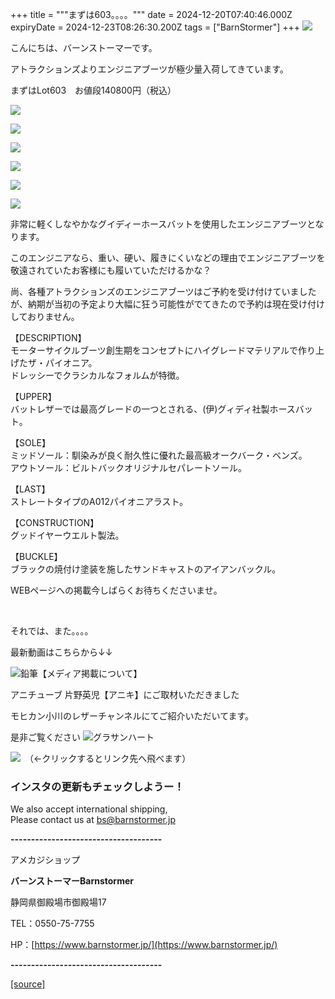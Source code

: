 +++
title = """まずは603。。。。"""
date = 2024-12-20T07:40:46.000Z
expiryDate = 2024-12-23T08:26:30.200Z
tags = ["BarnStormer"]
+++
[![](https://stat.ameba.jp/user_images/20231023/16/barnstormer-go/b2/03/p/o0420015015354743273.png)](https://ameblo.jp/barnstormer-go/entry-12825670498.html)

こんにちは、バーンストーマーです。

アトラクションズよりエンジニアブーツが極少量入荷してきています。

まずはLot603　お値段140800円（税込）

[![](https://stat.ameba.jp/user_images/20241220/15/barnstormer-go/37/9c/j/o0466070015523598749.jpg)](https://stat.ameba.jp/user_images/20241220/15/barnstormer-go/37/9c/j/o0466070015523598749.jpg)

[![](https://stat.ameba.jp/user_images/20241220/15/barnstormer-go/91/82/j/o0466070015523598748.jpg)](https://stat.ameba.jp/user_images/20241220/15/barnstormer-go/91/82/j/o0466070015523598748.jpg)

[![](https://stat.ameba.jp/user_images/20241220/15/barnstormer-go/e0/65/j/o0466070015523598752.jpg)](https://stat.ameba.jp/user_images/20241220/15/barnstormer-go/e0/65/j/o0466070015523598752.jpg)

[![](https://stat.ameba.jp/user_images/20241220/15/barnstormer-go/59/2a/j/o0466070015523598751.jpg)](https://stat.ameba.jp/user_images/20241220/15/barnstormer-go/59/2a/j/o0466070015523598751.jpg)

[![](https://stat.ameba.jp/user_images/20241220/15/barnstormer-go/68/1b/j/o0466070015523598755.jpg)](https://stat.ameba.jp/user_images/20241220/15/barnstormer-go/68/1b/j/o0466070015523598755.jpg)

[![](https://stat.ameba.jp/user_images/20241220/15/barnstormer-go/7f/37/j/o0466070015523598757.jpg)](https://stat.ameba.jp/user_images/20241220/15/barnstormer-go/7f/37/j/o0466070015523598757.jpg)

非常に軽くしなやかなグイディーホースバットを使用したエンジニアブーツとなります。

このエンジニアなら、重い、硬い、履きにくいなどの理由でエンジニアブーツを敬遠されていたお客様にも履いていただけるかな？

尚、各種アトラクションズのエンジニアブーツはご予約を受け付けていましたが、納期が当初の予定より大幅に狂う可能性がでてきたので予約は現在受け付けしておりません。

【DESCRIPTION】  
モーターサイクルブーツ創生期をコンセプトにハイグレードマテリアルで作り上げたザ・パイオニア。  
ドレッシーでクラシカルなフォルムが特徴。  
  
【UPPER】  
バットレザーでは最高グレードの一つとされる、(伊)グィディ社製ホースバット。  
  
【SOLE】  
ミッドソール：馴染みが良く耐久性に優れた最高級オークバーク・ベンズ。  
アウトソール：ビルトバックオリジナルセパレートソール。  
  
【LAST】  
ストレートタイプのA012パイオニアラスト。  
  
【CONSTRUCTION】  
グッドイヤーウエルト製法。  
  
【BUCKLE】  
ブラックの焼付け塗装を施したサンドキャストのアイアンバックル。

WEBページへの掲載今しばらくお待ちくださいませ。

  
 

それでは、また。。。。

最新動画はこちらから↓↓

![鉛筆](https://stat100.ameba.jp/blog/ucs/img/char/char3/519.png)【メディア掲載について】

アニチューブ 片野英児【アニキ】にご取材いただきました

モヒカン小川のレザーチャンネルにてご紹介いただいてます。

是非ご覧ください ![グラサンハート](https://stat100.ameba.jp/blog/ucs/img/char/char3/148.png)

[![](https://stat.ameba.jp/user_images/20230412/16/barnstormer-go/6a/23/p/o0108010815269242493.png)](https://www.instagram.com/barnstormer_daily/)　（←クリックするとリンク先へ飛べます）

### インスタの更新もチェックしようー！

We also accept international shipping,  
Please contact us at bs@barnstormer.jp

**\-------------------------------------**

アメカジショップ

**バーンストーマーBarnstormer**

静岡県御殿場市御殿場17

TEL：0550-75-7755

HP：[https://www.barnstormer.jp/](https://www.barnstormer.jp/)

**\-------------------------------------**

[[source]](https://ameblo.jp/barnstormer-go/entry-12879354965.html)
